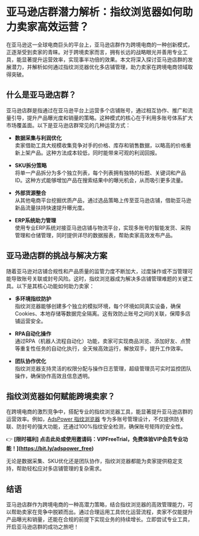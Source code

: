 # 亚马逊店群潜力解析：指纹浏览器如何助力卖家高效运营？

在亚马逊这一全球电商巨头的平台上，亚马逊店群作为跨境电商的一种创新模式，正逐渐受到卖家的青睐。对于跨境卖家而言，拥有长远的战略眼光并善用专业工具，能显著提升运营效率，实现事半功倍的效果。本文将深入探讨亚马逊店群的发展潜力，并解析如何通过指纹浏览器优化多店铺管理，助力卖家在跨境电商领域取得突破。

## 什么是亚马逊店群？

亚马逊店群是指通过在亚马逊平台上运营多个店铺账号，通过相互协作、推广和流量引导，提升产品曝光度和销量的策略。这种模式的核心在于利用多账号体系扩大市场覆盖面。以下是亚马逊店群常见的几种运营方式：

- **数据采集与利润优化**  
  卖家借助工具大规模收集竞争对手的价格、库存和销售数据，以略高的价格重新上架产品。这种方法成本较低，同时能带来可观的利润回报。

- **SKU拆分策略**  
  将单一产品拆分为多个独立列表，每个列表拥有独特的标题、关键词和产品ID。这种方式能够增加产品在搜索结果中的曝光机会，从而吸引更多流量。

- **外部货源整合**  
  从其他电商平台挖掘优质产品，通过选品策略上传至亚马逊店铺，借助亚马逊新品流量扶持快速提升曝光度。

- **ERP系统助力管理**  
  使用专业ERP系统对接亚马逊店铺与物流平台，实现多账号的智能发货、采购管理和仓储管理，同时提供详尽的数据报表，帮助卖家高效发布产品。

## 亚马逊店群的挑战与解决方案

随着亚马逊对店铺合规性和产品质量的监管力度不断加大，过度操作或不当管理可能导致账号关联或封号风险。这时，指纹浏览器成为解决多店铺管理难题的关键工具。以下是其核心功能如何助力卖家：

- **多环境指纹防护**  
  指纹浏览器能够创建多个独立的模拟环境，每个环境如同真实设备，确保Cookies、本地存储等数据完全隔离。这有效防止账号之间的关联，保障多店铺运营安全。

- **RPA自动化操作**  
  通过RPA（机器人流程自动化）功能，卖家可实现商品浏览、添加好友、点赞等重复性任务的自动化执行，全天候高效运行，解放双手，提升工作效率。

- **团队协作优化**  
  指纹浏览器支持灵活的权限分配与操作日志管理，超级管理员可实时监控团队操作，确保协作高效且信息透明。

## 指纹浏览器如何赋能跨境卖家？

在跨境电商的激烈竞争中，搭配专业的指纹浏览器工具，能显著提升亚马逊店群的运营效率。例如，[AdsPower 指纹浏览器](https://bit.ly/adspower_free) 专为多账号管理设计，不仅提供防关联、防封号的强大功能，还通过100%指纹安全检测，确保账号矩阵的安全性。  

👉 **[限时福利] 点击此处或使用邀请码：VIPFreeTrial，免费体验VIP会员专业功能！](https://bit.ly/adspower_free)**  

无论是数据采集、SKU优化还是团队协作，指纹浏览器都能为卖家提供稳定支持，帮助轻松应对多店铺管理的复杂需求。

## 结语

亚马逊店群作为跨境电商的一种高潜力策略，结合指纹浏览器的高效管理能力，可以帮助卖家在竞争中脱颖而出。通过合理运用工具优化运营流程，卖家不仅能提升产品曝光和销量，还能在合规的前提下实现业务的持续增长。立即尝试专业工具，开启亚马逊店群的成功之旅吧！